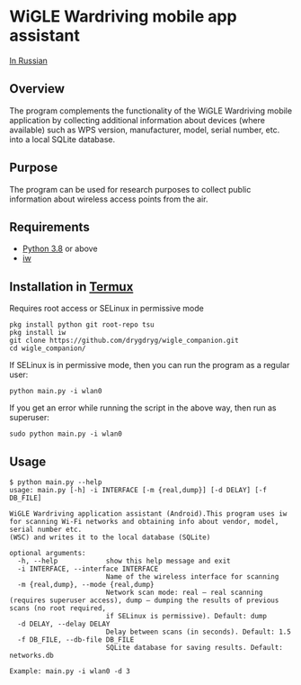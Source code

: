 # WiGLE Wardriving mobile app assistant
[In Russian](README_ru.md)
## Overview
The program complements the functionality of the WiGLE Wardriving mobile application by collecting additional information about devices (where available) such as WPS version, manufacturer, model, serial number, etc. into a local SQLite database.
## Purpose
The program can be used for research purposes to collect public information about wireless access points from the air.
## Requirements
- [Python 3.8](https://www.python.org/) or above
- [iw](https://wireless.wiki.kernel.org/en/users/documentation/iw)

## Installation in [Termux](https://play.google.com/store/apps/details?id=com.termux)
Requires root access or SELinux in permissive mode
```
pkg install python git root-repo tsu
pkg install iw
git clone https://github.com/drygdryg/wigle_companion.git
cd wigle_companion/
```
If SELinux is in permissive mode, then you can run the program as a regular user:
```
python main.py -i wlan0
```
If you get an error while running the script in the above way, then run as superuser:
```
sudo python main.py -i wlan0
```

## Usage
```
$ python main.py --help
usage: main.py [-h] -i INTERFACE [-m {real,dump}] [-d DELAY] [-f DB_FILE]

WiGLE Wardriving application assistant (Android).This program uses iw for scanning Wi-Fi networks and obtaining info about vendor, model, serial number etc.
(WSC) and writes it to the local database (SQLite)

optional arguments:
  -h, --help            show this help message and exit
  -i INTERFACE, --interface INTERFACE
                        Name of the wireless interface for scanning
  -m {real,dump}, --mode {real,dump}
                        Network scan mode: real — real scanning (requires superuser access), dump — dumping the results of previous scans (no root required,
                        if SELinux is permissive). Default: dump
  -d DELAY, --delay DELAY
                        Delay between scans (in seconds). Default: 1.5
  -f DB_FILE, --db-file DB_FILE
                        SQLite database for saving results. Default: networks.db

Example: main.py -i wlan0 -d 3

```